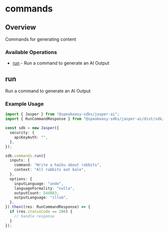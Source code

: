 # commands

## Overview

Commands for generating content

### Available Operations

* [run](#run) - Run a command to generate an AI Output

## run

Run a command to generate an AI Output

### Example Usage

```typescript
import { Jasper } from "@speakeasy-sdks/jasper-ai";
import { RunCommandResponse } from "@speakeasy-sdks/jasper-ai/dist/sdk/models/operations";

const sdk = new Jasper({
  security: {
    apiKeyAuth: "",
  },
});

sdk.commands.run({
  inputs: {
    command: "Write a haiku about rabbits",
    context: "All rabbits eat kale",
  },
  options: {
    inputLanguage: "unde",
    languageFormality: "nulla",
    outputCount: 544883,
    outputLanguage: "illum",
  },
}).then((res: RunCommandResponse) => {
  if (res.statusCode == 200) {
    // handle response
  }
});
```
